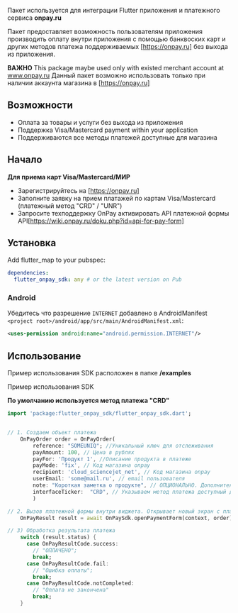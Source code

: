 
Пакет используется для интеграции Flutter приложения и платежного сервиса **onpay.ru**

Пакет предоставляет возможность пользователям приложения производить оплату внутри приложения с помощью банквоских карт и других методов платежа поддерживаемых [https://onpay.ru] без выхода из приложения.


**ВАЖНО** 
This package maybe used only with existed merchant account at www.onpay.ru
Данный пакет возможно использовать только при наличии аккаунта магазина в [https://onpay.ru]

## Возможности

 - Оплата за товары и услуги без выхода из приложения 
 - Поддержка Visa/Mastercard payment within your application
 - Поддерживаются все методы платежей доступные для магазина

## Начало

**Для приема карт Visa/Mastercard/МИР**

 - Зарегистрируйтесь на [https://onpay.ru]
 - Заполните заявку на прием платажей по картам Visa/Mastercard (платежный метод "CRD" / "UNR")
 - Запросите техподдержку OnPay активировать API платежной формы API[https://wiki.onpay.ru/doku.php?id=api-for-pay-form]

## Установка

Add flutter_map to your pubspec:

```yaml
dependencies:
  flutter_onpay_sdk: any # or the latest version on Pub
```

### Android

Убедитесь что разрешение `INTERNET` добавлено в AndroidManifest
`<project root>/android/app/src/main/AndroidManifest.xml`:

```xml
<uses-permission android:name="android.permission.INTERNET"/>
```

## Использование

Пример использования SDK расположен в папке **/examples**

Пример использования SDK

**По умолчанию используется метод платежа "CRD"**

```dart
import 'package:flutter_onpay_sdk/flutter_onpay_sdk.dart';


// 1. Создаем объект платежа
    OnPayOrder order = OnPayOrder(
        reference: "SOMEUNIQ"; //Уникальный ключ для отслеживания
        payAmount: 100, // Цена в рублях
        payFor: 'Продукт 1', //Описание продукта в платеже
        payMode: 'fix', // Код магазина onpay
        recipient: 'cloud_sciencejet_net', // Код магазина onpay
        userEmail: 'some@mail.ru', // email пользователя
        note: "Короткая заметка о продукте", // ОПЦИОНАЛЬНО. Дополнительное описание покупки
        interfaceTicker:  "CRD", // Указываем метод платежа доступный для магазина
        )

// 2. Вызов платежной формы внутри виджета. Открывает новый экран с платежной формой. Результатом будет объект OnPayResult содержащий OnPayOrder и статус платежа
    OnPayResult result = await OnPaySdk.openPaymentForm(context, order); 

// 3) Обработка результата платежа
    switch (result.status) {
      case OnPayResultCode.success:
        // "ОПЛАЧЕНО";
        break;
      case OnPayResultCode.fail:
        // "Ошибка оплаты";
        break;
      case OnPayResultCode.notCompleted:
        // "Оплата не закончена"
        break;
    }
```